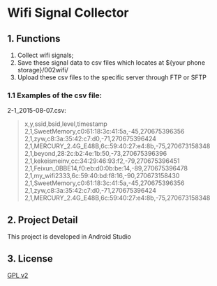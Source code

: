 # Wifi Signal Collector

## 1. Functions

1. Collect wifi signals;
2. Save these signal data to csv files which locates at ${your phone storage}/002wifi/
3. Upload these csv files to the specific server through FTP or SFTP

### 1.1 Examples of the csv file:

2-1_2015-08-07.csv:

> x,y,ssid,bsid,level,timestamp
> 2,1,SweetMemory,c0:61:18:3c:41:5a,-45,270675396356
> 2,1,zyw,c8:3a:35:42:c7:d0,-71,270675396424
> 2,1,MERCURY_2.4G_E48B,6c:59:40:27:e4:8b,-75,270673158348
> 2,1,beyond,28:2c:b2:4e:1b:50,-73,270675396396
> 2,1,kekeismeinv,cc:34:29:46:93:f2,-79,270675396451
> 2,1,Feixun_0BBE14,f0:eb:d0:0b:be:14,-89,270675396478
> 2,1,my_wifi2333,6c:59:40:bd:f8:16,-90,270673158430
> 2,1,SweetMemory,c0:61:18:3c:41:5a,-45,270675396356
> 2,1,zyw,c8:3a:35:42:c7:d0,-71,270675396424
> 2,1,MERCURY_2.4G_E48B,6c:59:40:27:e4:8b,-75,270673158348


## 2. Project Detail

This project is developed in Android Studio

## 3. License
[GPL v2](./LICENSE)
